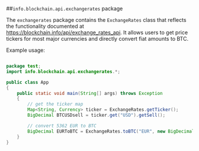 ##`info.blockchain.api.exchangerates` package

The `exchangerates` package contains the `ExchangeRates` class that reflects the functionality documented at https://blockchain.info/api/exchange_rates_api. It allows users to get price tickers for most major currencies and directly convert fiat amounts to BTC.

Example usage:

```java

package test;
import info.blockchain.api.exchangerates.*;

public class App 
{
    public static void main(String[] args) throws Exception
    {	
		// get the ticker map
        Map<String, Currency> ticker = ExchangeRates.getTicker();
        BigDecimal BTCUSDsell = ticker.get("USD").getSell();

        // convert 5362 EUR to BTC
        BigDecimal EURToBTC = ExchangeRates.toBTC("EUR", new BigDecimal(53620));
    }
}

```